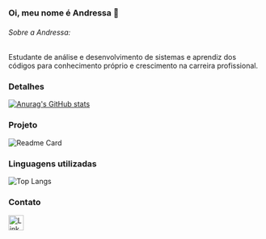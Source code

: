 ### Oi, meu nome é Andressa 👋

###### Sobre a Andressa:
Estudante de análise e desenvolvimento de sistemas e aprendiz dos códigos para conhecimento próprio e crescimento na carreira profissional. 

### Detalhes
[![Anurag's GitHub stats](https://github-readme-stats.vercel.app/api?username=andressa-mb&show_icons=true&theme=dark)](https://github.com/anuraghazra/github-readme-stats)

### Projeto
![Readme Card](https://github-readme-stats.vercel.app/api/pin/?username=andressa-mb&repo=TikTok-Project&theme=dark)

### Linguagens utilizadas
![Top Langs](https://github-readme-stats.vercel.app/api/top-langs/?username=andressa-mb&layout=compact)

### Contato
[<img src='https://img.shields.io/badge/LinkedIn-0077B5?style-for-the-badge&logo-linkedin&logoColor-white' alt='Linkedin' height='30'>](https://www.linkedin.com/in/andressa-mbraga/)
